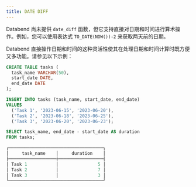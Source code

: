 ```yaml
---
title: DATE DIFF
---
```


Databend 尚未提供 `date_diff` 函数，但它支持直接对日期和时间进行算术操作。例如，您可以使用表达式 `TO_DATE(NOW())-2` 来获取两天前的日期。

Databend 直接操作日期和时间的这种灵活性使其在处理日期和时间计算时既方便又多功能。请参见以下示例：

```sql
CREATE TABLE tasks (
  task_name VARCHAR(50),
  start_date DATE,
  end_date DATE
);

INSERT INTO tasks (task_name, start_date, end_date)
VALUES
  ('Task 1', '2023-06-15', '2023-06-20'),
  ('Task 2', '2023-06-18', '2023-06-25'),
  ('Task 3', '2023-06-20', '2023-06-23');

SELECT task_name, end_date - start_date AS duration
FROM tasks;

┌────────────────────────────────────┐
│     task_name    │     duration    │
├──────────────────┼─────────────────┤
│ Task 1           │               5 │
│ Task 2           │               7 │
│ Task 3           │               3 │
└────────────────────────────────────┘
```